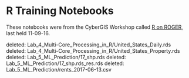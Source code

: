 # R Training Notebooks

These notebooks were from the CyberGIS Workshop called [R on ROGER](https://wiki.cigi.illinois.edu/pages/viewpage.action?pageId=12386419), last held 11-09-16.

deleted:    Lab_4_Multi-Core_Processing_in_R/United_States_Daily.rds	
deleted:    Lab_4_Multi-Core_Processing_in_R/United_States_Property.rds
deleted:    Lab_5_ML_Prediction/17_shp.rds
deleted:    Lab_5_ML_Prediction/17_shp.rds_res.rds
deleted:    Lab_5_ML_Prediction/rents_2017-06-13.csv
